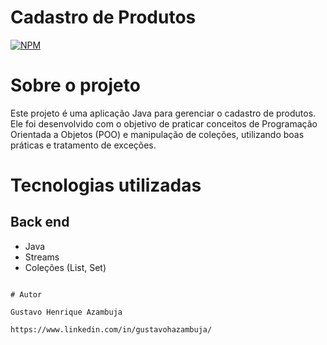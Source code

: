 # Cadastro de Produtos
[![NPM](https://img.shields.io/npm/l/react)](https://github.com/gustavoHazambuja/Cadastro-De-Produtos/blob/main/LICENSE) 

# Sobre o projeto

Este projeto é uma aplicação Java para gerenciar o cadastro de produtos. Ele foi desenvolvido com o objetivo de praticar conceitos de Programação Orientada a Objetos (POO) e manipulação de coleções, utilizando boas práticas e tratamento de exceções.

# Tecnologias utilizadas
## Back end
- Java
- Streams
-  Coleções (List, Set)


```

# Autor

Gustavo Henrique Azambuja

https://www.linkedin.com/in/gustavohazambuja/

